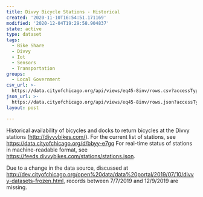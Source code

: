 ```yaml
---
title: Divvy Bicycle Stations - Historical
created: '2020-11-10T16:54:51.171169'
modified: '2020-12-04T19:29:58.904837'
state: active
type: dataset
tags:
  - Bike Share
  - Divvy
  - Iot
  - Sensors
  - Transportation
groups:
  - Local Government
csv_url: >-
  https://data.cityofchicago.org/api/views/eq45-8inv/rows.csv?accessType=DOWNLOAD
json_url: >-
  https://data.cityofchicago.org/api/views/eq45-8inv/rows.json?accessType=DOWNLOAD
layout: post

---
```

Historical availability of bicycles and docks to return bicycles at the Divvy stations (http://divvybikes.com/).  For the current list of stations, see https://data.cityofchicago.org/d/bbyy-e7gq For real-time status of stations in machine-readable format, see https://feeds.divvybikes.com/stations/stations.json.

Due to a change in the data source, discussed at http://dev.cityofchicago.org/open%20data/data%20portal/2019/07/10/divvy-datasets-frozen.html, records between 7/7/2019 and 12/9/2019 are missing.
